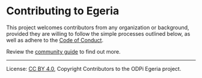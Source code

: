 <!-- SPDX-License-Identifier: CC-BY-4.0 -->
<!-- Copyright Contributors to the ODPi Egeria project. -->

# Contributing to Egeria

This project welcomes contributors from any organization or background, provided they are
willing to follow the simple processes outlined below, as well as adhere to the 
[Code of Conduct](https://github.com/odpi/specs/wiki/ODPi-Code-of-Conduct).

Review the [community guide](./Community-Guide.md) to find out more.



----
License: [CC BY 4.0](https://creativecommons.org/licenses/by/4.0/),
Copyright Contributors to the ODPi Egeria project.
